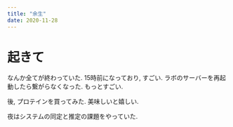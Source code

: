 ```yaml
---
title: "余生"
date: 2020-11-28
---
```


# 起きて
なんか全てが終わっていた. 15時前になっており, すごい. ラボのサーバーを再起動したら繋がらなくなった. もっとすごい.

後, プロテインを買ってみた. 美味しいと嬉しい.

夜はシステムの同定と推定の課題をやっていた.